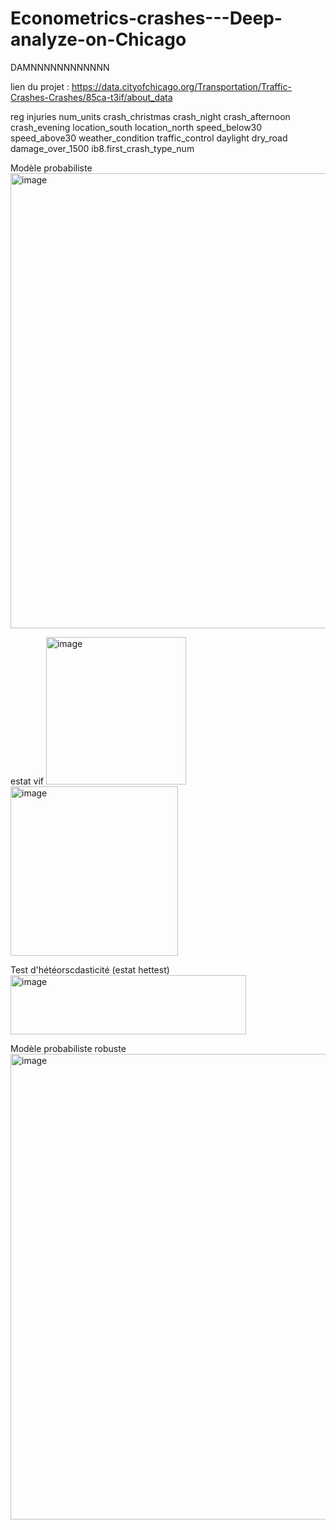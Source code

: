 # Econometrics-crashes---Deep-analyze-on-Chicago
DAMNNNNNNNNNNNN

lien du projet : https://data.cityofchicago.org/Transportation/Traffic-Crashes-Crashes/85ca-t3if/about_data

 reg injuries num_units crash_christmas crash_night crash_afternoon crash_evening location_south location_north speed_below30 speed_above30 weather_condition traffic_control daylight dry_road damage_over_1500 ib8.first_crash_type_num

Modèle probabiliste
<img width="769" height="728" alt="image" src="https://github.com/user-attachments/assets/f8d0fe71-464f-4cd4-b040-8a19f8b643a0" />

estat vif
<img width="224" height="236" alt="image" src="https://github.com/user-attachments/assets/a86d5309-2814-432d-91d9-70717058c1af" />
<img width="268" height="271" alt="image" src="https://github.com/user-attachments/assets/1c1d72ba-5f66-41b4-99e6-cf1e296ae806" />

Test d'hétéorscdasticité (estat hettest)
<img width="377" height="95" alt="image" src="https://github.com/user-attachments/assets/692cfe65-fce1-466b-a134-2ca2f569ad28" />

Modèle probabiliste robuste
<img width="788" height="745" alt="image" src="https://github.com/user-attachments/assets/b635a1ea-7b01-481c-b575-07037eacff96" />

